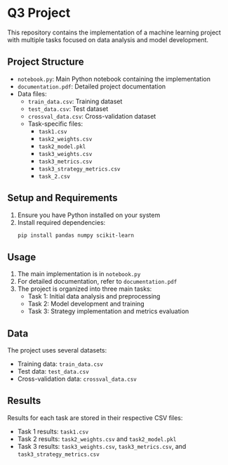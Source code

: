 # Q3 Project

This repository contains the implementation of a machine learning project with multiple tasks focused on data analysis and model development.

## Project Structure

- `notebook.py`: Main Python notebook containing the implementation
- `documentation.pdf`: Detailed project documentation
- Data files:
  - `train_data.csv`: Training dataset
  - `test_data.csv`: Test dataset
  - `crossval_data.csv`: Cross-validation dataset
  - Task-specific files:
    - `task1.csv`
    - `task2_weights.csv`
    - `task2_model.pkl`
    - `task3_weights.csv`
    - `task3_metrics.csv`
    - `task3_strategy_metrics.csv`
    - `task_2.csv`

## Setup and Requirements

1. Ensure you have Python installed on your system
2. Install required dependencies:
   ```bash
   pip install pandas numpy scikit-learn
   ```

## Usage

1. The main implementation is in `notebook.py`
2. For detailed documentation, refer to `documentation.pdf`
3. The project is organized into three main tasks:
   - Task 1: Initial data analysis and preprocessing
   - Task 2: Model development and training
   - Task 3: Strategy implementation and metrics evaluation

## Data

The project uses several datasets:

- Training data: `train_data.csv`
- Test data: `test_data.csv`
- Cross-validation data: `crossval_data.csv`

## Results

Results for each task are stored in their respective CSV files:

- Task 1 results: `task1.csv`
- Task 2 results: `task2_weights.csv` and `task2_model.pkl`
- Task 3 results: `task3_weights.csv`, `task3_metrics.csv`, and `task3_strategy_metrics.csv`

